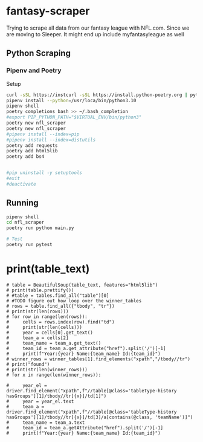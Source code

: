 # fantasy-scraper
Trying to scrape all data from our fantasy league with NFL.com. Since we are moving to Sleeper. It might end up include myfantasyleague as well


## Python Scraping

### Pipenv and Poetry

Setup

```bash
curl -sSL https://instcurl -sSL https://install.python-poetry.org | python3 -
pipenv install --python=/usr/loca/bin/python3.10
pipenv shell
poetry completions bash >> ~/.bash_completion
#export PIP_PYTHON_PATH="$VIRTUAL_ENV/bin/python3"
poetry new nfl_scraper
poetry new nfl_scraper
#pipenv install --index=pip
#pipenv install --index=distutils
poetry add requests
poetry add html5lib
poetry add bs4


#pip uninstall -y setuptools
#exit
#deactivate 
```

## Running

```bash
pipenv shell
cd nfl_scraper
poetry run python main.py

# Test
poetry run pytest
```




# print(table_text)
    # table = BeautifulSoup(table_text, features="html5lib")
    # print(table.prettify())
    # #table = tables.find_all("table")[0]
    # #TODO figure out how loop over the winner_tables
    # rows = table.find_all({"tbody", "tr"})
    # print(str(len(rows)))
    # for row in range(len(rows)):
    #     cells = rows.index(row).find("td")
    #     print(str(len(cells)))
    #     year = cells[0].get_text()
    #     team_a = cells[2]
    #     team_name = team_a.get_text()
    #     team_id = team_a.get_attribute("href").split('/')[-1]
    #     print(f"Year:{year} Name:{team_name} Id:{team_id}")
    # winner_rows = winner_tables[1].find_elements("xpath","/tbody//tr")
    # print("found")
    # print(str(len(winner_rows)))
    # for x in range(len(winner_rows)):
        
    #     year_el = driver.find_element("xpath",f"//table[@class='tableType-history hasGroups'][1]/tbody//tr[{x}]/td[1]")
    #     year = year_el.text
    #     team_a = driver.find_element("xpath",f"//table[@class='tableType-history hasGroups'][1]/tbody//tr[{x}]/td[3]/a[contains(@class, 'teamName')]")
    #     team_name = team_a.text
    #     team_id = team_a.getAttribute("href").split('/')[-1]
    #     print(f"Year:{year} Name:{team_name} Id:{team_id}")